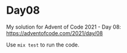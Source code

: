 # Day08

My solution for Advent of Code 2021 - Day 08: https://adventofcode.com/2021/day/08

Use `mix test` to run the code.
